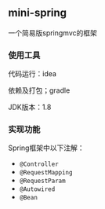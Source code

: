 ## mini-spring

一个简易版springmvc的框架

### 使用工具

代码运行：idea

依赖及打包；gradle

JDK版本：1.8

### 实现功能

Spring框架中以下注解：

- `@Controller`
- `@RequestMapping` 
- `@RequestParam`
- `@Autowired`
- `@Bean`
